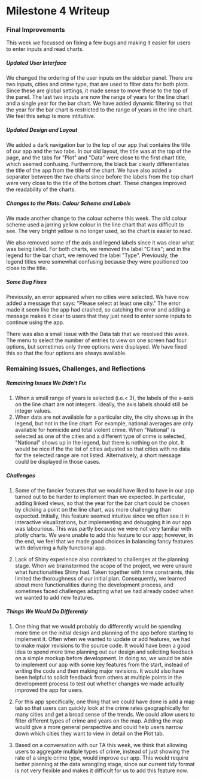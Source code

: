 Milestone 4 Writeup
================

### Final Improvements

This week we focussed on fixing a few bugs and making it easier for users to enter inputs and read charts.

##### Updated User Interface

We changed the ordering of the user inputs on the sidebar panel. There are two inputs, cities and crime type, that are used to filter data for both plots. Since these are global settings, it made sense to move these to the top of the panel. The last two inputs are now the range of years for the line chart and a single year for the bar chart. We have added dynamic filtering so that the year for the bar chart is restricted to the range of years in the line chart. We feel this setup is more intituitive.

##### Updated Design and Layout

We added a dark navigation bar to the top of our app that contains the title of our app and the two tabs. In our old layout, the title was at the top of the page, and the tabs for "Plot" and "Data" were close to the first chart title, which seemed confusing. Furthermore, the black bar clearly differentiates the title of the app from the title of the chart. We have also added a separater between the two charts since before the labels from the top chart were very close to the title of the bottom chart. These changes improved the readability of the charts.

##### Changes to the Plots: Colour Scheme and Labels

We made another change to the colour scheme this week. The old colour scheme used a jarring yellow colour in the line chart that was difficult to see. The very bright yellow is no longer used, so the chart is easier to read.

We also removed some of the axis and legend labels since it was clear what was being listed. For both charts, we removed the label "Cities"; and in the legend for the bar chart, we removed the label "Type". Previously, the legend titles were somewhat confusing because they were positioned too close to the title.

##### Some Bug Fixes

Previously, an error appeared when no cities were selected. We have now added a message that says: "Please select at least one city." The error made it seem like the app had crashed, so catching the error and adding a message makes it clear to users that they just need to enter some inputs to continue using the app.

There was also a small issue with the Data tab that we resolved this week. The menu to select the number of entries to view on one screen had four options, but sometimes only three options were displayed. We have fixed this so that the four options are always available.

### Remaining Issues, Challenges, and Reflections

##### Remaining Issues We Didn't Fix

1.  When a small range of years is selected (i.e.&lt; 3), the labels of the x-axis on the line chart are not integers. Ideally, the axis labels should still be integer values.
2.  When data are not available for a particular city, the city shows up in the legend, but not in the line chart. For example, national averages are only available for homicide and total violent crime. When "National" is selected as one of the cities and a different type of crime is selected, "National" shows up in the legend, but there is nothing on the plot. It would be nice if the the list of cities adjusted so that cities with no data for the selected range are not listed. Alternatively, a short message could be displayed in those cases.

##### Challenges

1.  Some of the fancier features that we would have liked to have in our app turned out to be harder to implement than we expected. In particular, adding linked views, so that the year for the bar chart could be chosen by clicking a point on the line chart, was more challenging than expected. Initially, this feature seemed intuitive since we often see it in interactive visualizations, but implementing and debugging it in our app was labourious. This was partly because we were not very familiar with plotly charts. We were unable to add this feature to our app; however, in the end, we feel that we made good choices in balancing fancy features with delivering a fully functional app.

2.  Lack of Shiny experience also contriuted to challenges at the planning stage. When we brainstormed the scope of the project, we were unsure what functionalities Shiny had. Taken together with time constraints, this limited the thoroughness of our initial plan. Consequently, we learned about more functionalities during the development process, and sometimes faced challenges adapting what we had already coded when we wanted to add new features.

##### Things We Would Do Differently

1.  One thing that we would probably do differently would be spending more time on the initial design and planning of the app before starting to implement it. Often when we wanted to update or add features, we had to make major revisions to the source code. It would have been a good idea to spend more time planning out our design and soliciting feedback on a simple mockup before development. In doing so, we would be able to implement our app with some key features from the start, instead of writing the code and then making major revisions. It would also have been helpful to solicit feedback from others at multiple points in the development process to test out whether changes we made actually improved the app for users.

2.  For this app specifically, one thing that we could have done is add a map tab so that users can quickly look at the crime rates geographically for many cities and get a broad sense of the trends. We could allow users to filter different types of crime and years on the map. Adding the map would give a more general perspective and could help users narrow down which cities they want to view in detail on the Plot tab.

3.  Based on a conversation with our TA this week, we think that allowing users to aggregate multiple types of crime, instead of just showing the rate of a single crime type, would improve our app. This would require better planning at the data wrangling stage, since our current tidy format is not very flexible and makes it difficult for us to add this feature now.
